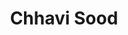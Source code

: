 ---
layout: "team"
title: "Chhavi Sood"
publish_name: "Chhavi Sood"
email: "?@?"
bg_image: "images/team/people_background.png"
photo: "/images/team/sood.png"
lab_position: "Grad Student"
Description: "Grad Student"
status: "current"
draft: false
social:
type: "member"
---